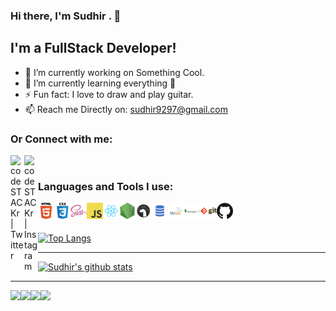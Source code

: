 ### Hi there, I'm Sudhir . 👋

## I'm a FullStack Developer!
- 🔭 I’m currently working on Something Cool.
- 🌱 I’m currently learning everything 🤣
- ⚡ Fun fact: I love to draw and play guitar.
- 📫 Reach me Directly on: sudhir9297@gmail.com

### Or Connect with me:

[<img align="left" alt="codeSTACKr | Twitter" width="22px" src="https://cdn.jsdelivr.net/npm/simple-icons@v3/icons/twitter.svg" />][twitter]
[<img align="left" alt="codeSTACKr | Instagram" width="22px" src="https://cdn.jsdelivr.net/npm/simple-icons@v3/icons/instagram.svg" />][instagram]
<br />

### Languages and Tools I use:

<img align="left" alt="HTML5" width="26px" src="https://raw.githubusercontent.com/github/explore/80688e429a7d4ef2fca1e82350fe8e3517d3494d/topics/html/html.png" />
<img align="left" alt="CSS3" width="26px" src="https://raw.githubusercontent.com/github/explore/80688e429a7d4ef2fca1e82350fe8e3517d3494d/topics/css/css.png" />
<img align="left" alt="Sass" width="26px" src="https://raw.githubusercontent.com/github/explore/80688e429a7d4ef2fca1e82350fe8e3517d3494d/topics/sass/sass.png" />
<img align="left" alt="JavaScript" width="26px" src="https://raw.githubusercontent.com/github/explore/80688e429a7d4ef2fca1e82350fe8e3517d3494d/topics/javascript/javascript.png" />
<img align="left" alt="React" width="26px" src="https://raw.githubusercontent.com/github/explore/80688e429a7d4ef2fca1e82350fe8e3517d3494d/topics/react/react.png" />
<img align="left" alt="Node.js" width="26px" src="https://raw.githubusercontent.com/github/explore/80688e429a7d4ef2fca1e82350fe8e3517d3494d/topics/nodejs/nodejs.png" />
<img align="left" alt="Deno" width="26px" src="https://raw.githubusercontent.com/github/explore/361e2821e2dea67711cde99c9c40ed357061cf27/topics/deno/deno.png" />
<img align="left" alt="SQL" width="26px" src="https://raw.githubusercontent.com/github/explore/80688e429a7d4ef2fca1e82350fe8e3517d3494d/topics/sql/sql.png" />
<img align="left" alt="MySQL" width="26px" src="https://raw.githubusercontent.com/github/explore/80688e429a7d4ef2fca1e82350fe8e3517d3494d/topics/mysql/mysql.png" />
<img align="left" alt="MongoDB" width="26px" src="https://raw.githubusercontent.com/github/explore/80688e429a7d4ef2fca1e82350fe8e3517d3494d/topics/mongodb/mongodb.png" />
<img align="left" alt="Git" width="26px" src="https://raw.githubusercontent.com/github/explore/80688e429a7d4ef2fca1e82350fe8e3517d3494d/topics/git/git.png" />
<img align="left" alt="GitHub" width="26px" src="https://raw.githubusercontent.com/github/explore/78df643247d429f6cc873026c0622819ad797942/topics/github/github.png" />
<br />
<br />

[![Top Langs](https://github-readme-stats.vercel.app/api/top-langs/?username=sudhir9297&layout=compact&theme=radical)](https://github.com/sudhir9297/SMovie)

---

[![Sudhir's github stats](https://github-readme-stats.vercel.app/api?username=sudhir9297&hide=contribs,prs&count_private=true&show_icons=true&theme=radical)](https://github.com/anuraghazra/github-readme-stats)
 
 ---
 
<a href="https://github.com/sudhir9297/Vastr">
  <img align="left" src="https://github-readme-stats.vercel.app/api/pin/?username=sudhir9297&repo=Vastr&theme=radical" />
<a href="https://github.com/sudhir9297/Todo-app">
  <img align="left" src="https://github-readme-stats.vercel.app/api/pin/?username=sudhir9297&repo=Todo-app&theme=radical" />
</a>
<a href="https://github.com/sudhir9297/Smovie">
  <img align="left" src="https://github-readme-stats.vercel.app/api/pin/?username=sudhir9297&repo=Smovie&theme=radical" />
</a>
  <a href="https://github.com/sudhir9297/Envision">
  <img align="left" src="https://github-readme-stats.vercel.app/api/pin/?username=sudhir9297&repo=Envision&theme=radical" />
</a>
  
[twitter]: https://twitter.com/Sudhir9297
[instagram]: https://www.instagram.com/_seeon/

